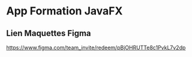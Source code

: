# App Formation JavaFX
 
## Lien Maquettes Figma

https://www.figma.com/team_invite/redeem/pBjOHRUTTe8c1PvkL7v2dp


